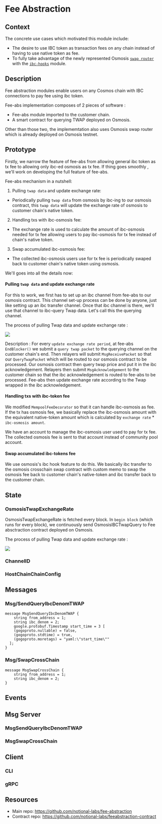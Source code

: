 # Fee Abstraction

## Context

The concrete use cases which motivated this module include:

- The desire to use IBC token as transaction fees on any chain instead of having to use native token as fee.
- To fully take advantage of the newly represented Osmosis [`swap router`](https://github.com/osmosis-labs/osmosis/tree/main/cosmwasm/contracts) with the [`ibc-hooks`](https://github.com/osmosis-labs/osmosis/tree/main/x/ibc-hooks) module.

## Description

Fee abstraction modules enable users on any Cosmos chain with IBC connections to pay fee using ibc token.

Fee-abs implementation composes of 2 pieces of software :

- Fee-abs module imported to the customer chain.
- A smart contract for querying TWAP deployed on Osmosis.

Other than those two, the implememtation also uses Osmosis swap router which is already deployed on Osmosis testnet.

## Prototype

Firstly, we narrow the feature of fee-abs from allowing general ibc token as tx fee to allowing only ibc-ed osmosis as tx fee. If thing goes smoothly , we'll work on developing the full feature of fee-abs.

Fee-abs mechanism in a nutshell:

1.  Pulling `twap data` and update exchange rate:

- Periodically pulling `twap data` from osmosis by ibc-ing to our osmosis contract, this `twap data` will update the exchange rate of osmosis to customer chain's native token.

2.  Handling txs with ibc-osmosis fee:

- The exchange rate is used to calculate the amount of ibc-osmosis needed for tx fee allowing users to pay ibc-osmosis for tx fee instead of chain's native token.

3.  Swap accumulated ibc-osmosis fee:

- The collected ibc-osmosis users use for tx fee is periodically swaped back to customer chain's native token using osmosis.

We'll goes into all the details now:

#### Pulling `twap data` and update exchange rate

For this to work, we first has to set up an ibc channel from fee-abs to our osmosis contract. This channel set-up process can be done by anyone, just like setting up an ibc transfer channel. Once that ibc channel is there, we'll use that channel to ibc-query Twap data. Let's call this the querying channel.

The process of pulling Twap data and update exchange rate :

![](https://i.imgur.com/sJA4yV7.png)

Description :
For every `update exchange rate period`, at fee-abs `EndBlocker()` we submit a `query twap packet` to the querying channel on the customer chain's end. Then relayers will submit `MsgReceivePacket` so that our `QueryTwapPacket` which will be routed to our osmosis contract to be processed. Our osmosis contract then query twap price and put it in the ibc acknowledgement. Relayers then submit `MsgAcknowledgement` to the customer chain so that the ibc acknowledgement is routed to fee-abs to be processed. Fee-abs then update exchange rate according to the Twap wrapped in the ibc acknowledgement.

#### Handling txs with ibc-token fee

We modified `MempoolFeeDecorator` so that it can handle ibc-osmosis as fee. If the tx has osmosis fee, we basically replace the ibc-osmosis amount with the equivalent native-token amount which is calculated by `exchange rate` \* `ibc-osmosis amount`.

We have an account to manage the ibc-osmosis user used to pay for tx fee. The collected osmosis fee is sent to that account instead of community pool account.

#### Swap accumulated ibc-tokens fee

We use osmosis's ibc hook feature to do this. We basically ibc transfer to the osmosis crosschain swap contract with custom memo to swap the osmosis fee back to customer chain's native-token and ibc transfer back to the customer chain.

## State

### OsmosisTwapExchangeRate

OsmosisTwapExchangeRate is fetched every block. In `begin block` (which runs for every block), we continuously send OsmosisIBCTwapQuery to Fee absctraction contract deployed on Osmosis.

The process of pulling Twap data and update exchange rate :

![](https://i.imgur.com/Osumjpv.png)

### ChannelID

### HostChainChainConfig

## Messages

### Msg/SendQueryIbcDenomTWAP

```
message MsgSendQueryIbcDenomTWAP {
    string from_address = 1;
    string ibc_denom = 2;
    google.protobuf.Timestamp start_time = 3 [
    (gogoproto.nullable) = false,
    (gogoproto.stdtime) = true,
    (gogoproto.moretags) = "yaml:\"start_time\""
  ];
}
```

### Msg/SwapCrossChain

```
message MsgSwapCrossChain {
    string from_address = 1;
    string ibc_denom = 2;
}
```

## Events

## Msg Server

### MsgSendQueryIbcDenomTWAP

### MsgSwapCrossChain

## Client

### CLI

### gRPC

## Resources

- Main repo: https://github.com/notional-labs/fee-abstraction
- Contract repo: https://github.com/notional-labs/feeabstraction-contract
